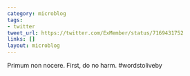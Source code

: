 ```yaml
---
category: microblog
tags:
- twitter
tweet_url: https://twitter.com/ExMember/status/7169431752
links: []
layout: microblog
---
```

Primum non nocere. First, do no harm. #wordstoliveby
